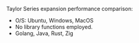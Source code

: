 Taylor Series expansion performance comparison:
* O/S: Ubuntu, Windows, MacOS
* No library functions employed.
* Golang, Java, Rust, Zig
